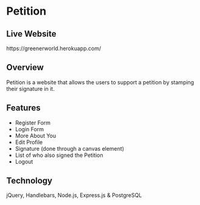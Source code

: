 # Petition

<h2>Live Website</h2>
https://greenerworld.herokuapp.com/

<h2>Overview</h2>
Petition is a website that allows the users to support a petition by stamping their signature in it.

<h2>Features</h2>
<ul>
     <li>Register Form</li>
     <li>Login Form</li>
     <li>More About You</li>
     <li>Edit Profile</li>
     <li>Signature (done through a canvas element)</li>
     <li>List of who also signed the Petition</li>
     <li>Logout</li>
</ul>



<h2>Technology</h2>
jQuery, Handlebars, Node.js, Express.js & PostgreSQL
